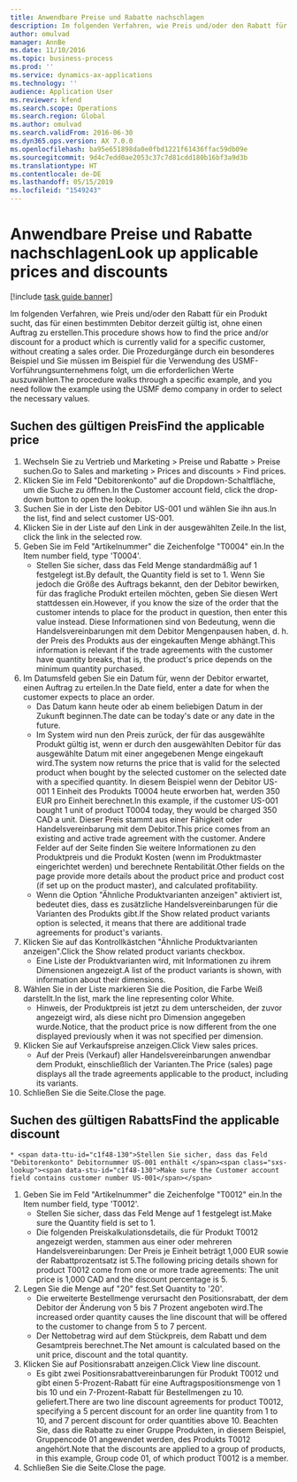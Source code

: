 ```yaml
---
title: Anwendbare Preise und Rabatte nachschlagen
description: Im folgenden Verfahren, wie Preis und/oder den Rabatt für ein Produkt sucht, das für einen bestimmten Debitor derzeit gültig ist, ohne einen Auftrag zu erstellen.
author: omulvad
manager: AnnBe
ms.date: 11/10/2016
ms.topic: business-process
ms.prod: ''
ms.service: dynamics-ax-applications
ms.technology: ''
audience: Application User
ms.reviewer: kfend
ms.search.scope: Operations
ms.search.region: Global
ms.author: omulvad
ms.search.validFrom: 2016-06-30
ms.dyn365.ops.version: AX 7.0.0
ms.openlocfilehash: ba95e651898da0e0fbd1221f61436ffac59db09e
ms.sourcegitcommit: 9d4c7edd0ae2053c37c7d81cdd180b16bf3a9d3b
ms.translationtype: HT
ms.contentlocale: de-DE
ms.lasthandoff: 05/15/2019
ms.locfileid: "1549243"
---
```

# <a name="look-up-applicable-prices-and-discounts"></a><span data-ttu-id="c1f48-103">Anwendbare Preise und Rabatte nachschlagen</span><span class="sxs-lookup"><span data-stu-id="c1f48-103">Look up applicable prices and discounts</span></span>

[!include [task guide banner](../../includes/task-guide-banner.md)]

<span data-ttu-id="c1f48-104">Im folgenden Verfahren, wie Preis und/oder den Rabatt für ein Produkt sucht, das für einen bestimmten Debitor derzeit gültig ist, ohne einen Auftrag zu erstellen.</span><span class="sxs-lookup"><span data-stu-id="c1f48-104">This procedure shows how to find the price and/or discount for a product which is currently valid for a specific customer, without creating a sales order.</span></span> <span data-ttu-id="c1f48-105">Die Prozedurgänge durch ein besonderes Beispiel und Sie müssen im Beispiel für die Verwendung des USMF-Vorführungsunternehmens folgt, um die erforderlichen Werte auszuwählen.</span><span class="sxs-lookup"><span data-stu-id="c1f48-105">The procedure walks through a specific example, and you need follow the example using the USMF demo company in order to select the necessary values.</span></span>


## <a name="find-the-applicable-price"></a><span data-ttu-id="c1f48-106">Suchen des gültigen Preis</span><span class="sxs-lookup"><span data-stu-id="c1f48-106">Find the applicable price</span></span>
1. <span data-ttu-id="c1f48-107">Wechseln Sie zu Vertrieb und Marketing > Preise und Rabatte > Preise suchen.</span><span class="sxs-lookup"><span data-stu-id="c1f48-107">Go to Sales and marketing > Prices and discounts > Find prices.</span></span>
2. <span data-ttu-id="c1f48-108">Klicken Sie im Feld "Debitorenkonto" auf die Dropdown-Schaltfläche, um die Suche zu öffnen.</span><span class="sxs-lookup"><span data-stu-id="c1f48-108">In the Customer account field, click the drop-down button to open the lookup.</span></span>
3. <span data-ttu-id="c1f48-109">Suchen Sie in der Liste den Debitor US-001 und wählen Sie ihn aus.</span><span class="sxs-lookup"><span data-stu-id="c1f48-109">In the list, find and select customer US-001.</span></span>
4. <span data-ttu-id="c1f48-110">Klicken Sie in der Liste auf den Link in der ausgewählten Zeile.</span><span class="sxs-lookup"><span data-stu-id="c1f48-110">In the list, click the link in the selected row.</span></span>
5. <span data-ttu-id="c1f48-111">Geben Sie im Feld "Artikelnummer" die Zeichenfolge "T0004" ein.</span><span class="sxs-lookup"><span data-stu-id="c1f48-111">In the Item number field, type 'T0004'.</span></span>
    * <span data-ttu-id="c1f48-112">Stellen Sie sicher, dass das Feld Menge standardmäßig auf 1 festgelegt ist.</span><span class="sxs-lookup"><span data-stu-id="c1f48-112">By default, the Quantity field is set to 1.</span></span> <span data-ttu-id="c1f48-113">Wenn Sie jedoch die Größe des Auftrags bekannt, den der Debitor bewirken, für das fragliche Produkt erteilen möchten, geben Sie diesen Wert stattdessen ein.</span><span class="sxs-lookup"><span data-stu-id="c1f48-113">However, if you know the size of the order that the customer intends to place for the product in question, then enter this value instead.</span></span> <span data-ttu-id="c1f48-114">Diese Informationen sind von Bedeutung, wenn die Handelsvereinbarungen mit dem Debitor Mengenpausen haben, d. h. der Preis des Produkts aus der eingekauften Menge abhängt.</span><span class="sxs-lookup"><span data-stu-id="c1f48-114">This information is relevant if the trade agreements with the customer have quantity breaks, that is, the product's price depends on the minimum quantity purchased.</span></span>  
6. <span data-ttu-id="c1f48-115">Im Datumsfeld geben Sie ein Datum für, wenn der Debitor erwartet, einen Auftrag zu erteilen.</span><span class="sxs-lookup"><span data-stu-id="c1f48-115">In the Date field, enter a date for when the customer expects to place an order.</span></span> 
    * <span data-ttu-id="c1f48-116">Das Datum kann heute oder ab einem beliebigen Datum in der Zukunft beginnen.</span><span class="sxs-lookup"><span data-stu-id="c1f48-116">The date can be today's date or any date in the future.</span></span>  
    * <span data-ttu-id="c1f48-117">Im System wird nun den Preis zurück, der für das ausgewählte Produkt gültig ist, wenn er durch den ausgewählten Debitor für das ausgewählte Datum mit einer angegebenen Menge eingekauft wird.</span><span class="sxs-lookup"><span data-stu-id="c1f48-117">The system now returns the price that is valid for the selected product when bought by the selected customer on the selected date with a specified quantity.</span></span> <span data-ttu-id="c1f48-118">In diesem Beispiel wenn der Debitor US-001 1 Einheit des Produkts T0004 heute erworben hat, werden  350 EUR pro Einheit berechnet.</span><span class="sxs-lookup"><span data-stu-id="c1f48-118">In this example, if the customer US-001 bought 1 unit of product T0004 today, they would be charged 350 CAD a unit.</span></span> <span data-ttu-id="c1f48-119">Dieser Preis stammt aus einer Fähigkeit oder Handelsvereinbarung mit dem Debitor.</span><span class="sxs-lookup"><span data-stu-id="c1f48-119">This price comes from an existing and active trade agreement with the customer.</span></span>      <span data-ttu-id="c1f48-120">Andere Felder auf der Seite finden Sie weitere Informationen zu den Produktpreis und die Produkt Kosten (wenn im Produktmaster eingerichtet werden) und berechnete Rentabilität.</span><span class="sxs-lookup"><span data-stu-id="c1f48-120">Other fields on the page provide more details about the product price and product cost (if set up on the product master), and calculated profitability.</span></span>  
    * <span data-ttu-id="c1f48-121">Wenn die Option "Ähnliche Produktvarianten anzeigen" aktiviert ist, bedeutet dies, dass es zusätzliche Handelsvereinbarungen für die Varianten des Produkts gibt.</span><span class="sxs-lookup"><span data-stu-id="c1f48-121">If the Show related product variants option is selected, it means that there are additional trade agreements for product's variants.</span></span>  
7. <span data-ttu-id="c1f48-122">Klicken Sie auf das Kontrollkästchen "Ähnliche Produktvarianten anzeigen".</span><span class="sxs-lookup"><span data-stu-id="c1f48-122">Click the Show related product variants checkbox.</span></span>
    * <span data-ttu-id="c1f48-123">Eine Liste der Produktvarianten wird, mit Informationen zu ihrem Dimensionen angezeigt.</span><span class="sxs-lookup"><span data-stu-id="c1f48-123">A list of the product variants is shown, with information about their dimensions.</span></span>  
8. <span data-ttu-id="c1f48-124">Wählen Sie in der Liste markieren Sie die Position, die Farbe Weiß darstellt.</span><span class="sxs-lookup"><span data-stu-id="c1f48-124">In the list, mark the line representing color White.</span></span>
    * <span data-ttu-id="c1f48-125">Hinweis, der Produktpreis ist jetzt zu dem unterscheiden, der zuvor angezeigt wird, als diese nicht pro Dimension angegeben wurde.</span><span class="sxs-lookup"><span data-stu-id="c1f48-125">Notice, that the product price is now different from the one displayed previously when it was not specified per dimension.</span></span>  
9. <span data-ttu-id="c1f48-126">Klicken Sie auf Verkaufspreise anzeigen.</span><span class="sxs-lookup"><span data-stu-id="c1f48-126">Click View sales prices.</span></span>
    * <span data-ttu-id="c1f48-127">Auf der Preis (Verkauf) aller Handelsvereinbarungen anwendbar dem Produkt, einschließlich der Varianten.</span><span class="sxs-lookup"><span data-stu-id="c1f48-127">The Price (sales) page displays all the trade agreements applicable to the product, including its variants.</span></span>  
10. <span data-ttu-id="c1f48-128">Schließen Sie die Seite.</span><span class="sxs-lookup"><span data-stu-id="c1f48-128">Close the page.</span></span>

## <a name="find-the-applicable-discount"></a><span data-ttu-id="c1f48-129">Suchen des gültigen Rabatts</span><span class="sxs-lookup"><span data-stu-id="c1f48-129">Find the applicable discount</span></span>
    * <span data-ttu-id="c1f48-130">Stellen Sie sicher, dass das Feld "Debitorenkonto" Debitornummer US-001 enthält </span><span class="sxs-lookup"><span data-stu-id="c1f48-130">Make sure the Customer account field contains customer number US-001</span></span>   
1. <span data-ttu-id="c1f48-131">Geben Sie im Feld "Artikelnummer" die Zeichenfolge "T0012" ein.</span><span class="sxs-lookup"><span data-stu-id="c1f48-131">In the Item number field, type 'T0012'.</span></span>
    * <span data-ttu-id="c1f48-132">Stellen Sie sicher, dass das Feld Menge auf 1 festgelegt ist.</span><span class="sxs-lookup"><span data-stu-id="c1f48-132">Make sure the Quantity field is set to 1.</span></span>  
    * <span data-ttu-id="c1f48-133">Die folgenden Preiskalkulationsdetails, die für Produkt T0012 angezeigt werden, stammen aus einer oder mehreren Handelsvereinbarungen: Der Preis je Einheit beträgt 1,000 EUR sowie der Rabattprozentsatz ist 5.</span><span class="sxs-lookup"><span data-stu-id="c1f48-133">The following pricing details shown for product T0012 come from one or more trade agreements: The unit price is 1,000 CAD and the discount percentage is 5.</span></span>  
2. <span data-ttu-id="c1f48-134">Legen Sie die Menge auf "20" fest.</span><span class="sxs-lookup"><span data-stu-id="c1f48-134">Set Quantity to '20'.</span></span>
    * <span data-ttu-id="c1f48-135">Die erweiterte Bestellmenge verursacht den Positionsrabatt, der dem Debitor der Änderung von 5 bis 7 Prozent angeboten wird.</span><span class="sxs-lookup"><span data-stu-id="c1f48-135">The increased order quantity causes the line discount that will be offered to the customer to change from 5 to 7 percent.</span></span>  
    * <span data-ttu-id="c1f48-136">Der Nettobetrag wird auf dem Stückpreis, dem Rabatt und dem Gesamtpreis berechnet.</span><span class="sxs-lookup"><span data-stu-id="c1f48-136">The Net amount is calculated based on the unit price, discount and the total quantity.</span></span>  
3. <span data-ttu-id="c1f48-137">Klicken Sie auf Positionsrabatt anzeigen.</span><span class="sxs-lookup"><span data-stu-id="c1f48-137">Click View line discount.</span></span>
    * <span data-ttu-id="c1f48-138">Es gibt zwei Positionsrabattvereinbarungen für Produkt T0012 und gibt einen 5-Prozent-Rabatt für eine Auftragspositionsmenge von 1 bis 10 und ein 7-Prozent-Rabatt für Bestellmengen zu 10. geliefert.</span><span class="sxs-lookup"><span data-stu-id="c1f48-138">There are two line discount agreements for product T0012, specifying a 5 percent discount for an order line quantity from 1 to 10, and 7 percent discount for order quantities above 10.</span></span> <span data-ttu-id="c1f48-139">Beachten Sie, dass die Rabatte zu einer Gruppe Produkten, in diesem Beispiel, Gruppencode 01 angewendet werden, des Produkts T0012 angehört.</span><span class="sxs-lookup"><span data-stu-id="c1f48-139">Note that the discounts are applied to a group of products, in this example, Group code 01, of which product T0012 is a member.</span></span>  
4. <span data-ttu-id="c1f48-140">Schließen Sie die Seite.</span><span class="sxs-lookup"><span data-stu-id="c1f48-140">Close the page.</span></span>

